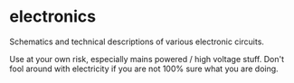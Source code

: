 # electronics
Schematics and technical descriptions of various electronic circuits.

Use at your own risk, especially mains powered / high voltage stuff. Don't fool around with electricity if you are not 100% sure what you are doing.
